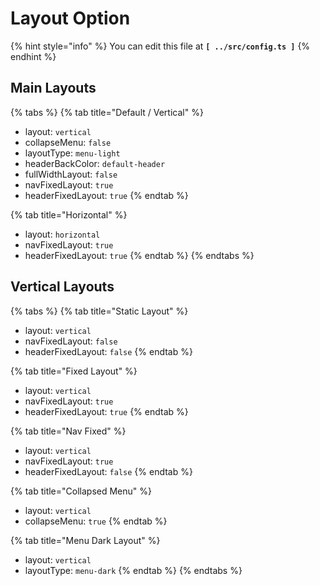 # Layout Option

{% hint style="info" %}
You can edit this file at **`[ ../src/config.ts ]`**
{% endhint %}

## Main Layouts

{% tabs %}
{% tab title="Default / Vertical" %}
* layout: `vertical`
* collapseMenu: `false`
* layoutType: `menu-light`
* headerBackColor: `default-header`
* fullWidthLayout: `false`
* navFixedLayout: `true`
* headerFixedLayout: `true`
{% endtab %}

{% tab title="Horizontal" %}
* layout: `horizontal`
* navFixedLayout: `true`
* headerFixedLayout: `true`
{% endtab %}
{% endtabs %}

## Vertical Layouts

{% tabs %}
{% tab title="Static Layout" %}
* layout: `vertical`
* navFixedLayout: `false`
* headerFixedLayout: `false`
{% endtab %}

{% tab title="Fixed Layout" %}
* layout: `vertical`
* navFixedLayout: `true`
* headerFixedLayout: `true`
{% endtab %}

{% tab title="Nav Fixed" %}
* layout: `vertical`
* navFixedLayout: `true`
* headerFixedLayout: `false`
{% endtab %}

{% tab title="Collapsed Menu" %}
* layout: `vertical`
* collapseMenu: `true`
{% endtab %}

{% tab title="Menu Dark Layout" %}
* layout: `vertical`
* layoutType: `menu-dark`
{% endtab %}
{% endtabs %}

